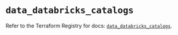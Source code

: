 # `data_databricks_catalogs`

Refer to the Terraform Registry for docs: [`data_databricks_catalogs`](https://registry.terraform.io/providers/databricks/databricks/1.68.0/docs/data-sources/catalogs).

